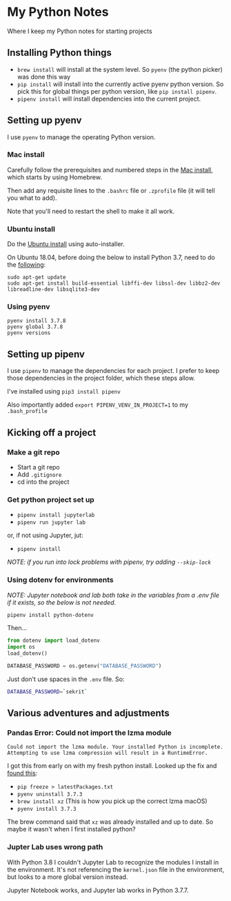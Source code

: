# My Python Notes

Where I keep my Python notes for starting projects

## Installing Python things

- `brew install` will install at the system level. So `pyenv` (the python picker) was done this way
- `pip install` will install into the currently active pyenv python version. So pick this for global things per python version, like `pip install pipenv`.  
- `pipenv install` will install dependencies into the current project. 

## Setting up pyenv

I use `pyenv` to manage the operating Python version. 

### Mac install

Carefully follow the prerequisites and numbered steps in the [Mac install](https://github.com/pyenv/pyenv#homebrew-on-macos), which starts by using Homebrew.

Then add any requisite lines to the `.bashrc` file or `.zprofile` file (it will tell you what to add).

Note that you'll need to restart the shell to make it all work.

### Ubuntu install

Do the [Ubuntu install](https://github.com/pyenv/pyenv-installer) using auto-installer.

On Ubuntu 18.04, before doing the below to install Python 3.7, need to do the [following](https://code.luasoftware.com/tutorials/linux/ubuntu-pyenv-build-python-37-common-error/):

```
sudo apt-get update
sudo apt-get install build-essential libffi-dev libssl-dev libbz2-dev libreadline-dev libsqlite3-dev
```

### Using pyenv

```
pyenv install 3.7.8
pyenv global 3.7.8
pyenv versions
```

## Setting up pipenv

I use `pipenv` to manage the dependencies for each project. I prefer to keep those dependencies in the project folder, which these steps allow.

I've installed using `pip3 install pipenv`

Also importantly added `export PIPENV_VENV_IN_PROJECT=1` to my `.bash_profile`


## Kicking off a project

### Make a git repo

- Start a git repo
- Add `.gitignore`
- cd into the project

### Get python project set up

- `pipenv install jupyterlab`
- `pipenv run jupyter lab`

or, if not using Jupyter, jut:

- `pipenv install`

_NOTE: if you run into lock problems with pipenv, try adding `--skip-lock`_

### Using dotenv for environments

*NOTE:  Jupyter notebook and lab both take in the variables from a .env file if it exists, so the below is not needed.*

```bash
pipenv install python-dotenv
```
Then...

```python
from dotenv import load_dotenv
import os
load_dotenv()

DATABASE_PASSWORD = os.getenv("DATABASE_PASSWORD")
```

Just don't use spaces in the `.env` file. So:

```bash
DATABASE_PASSWORD=`sekrit`
```

## Various adventures and adjustments

### Pandas Error: Could not import the lzma module

```
Could not import the lzma module. Your installed Python is incomplete. Attempting to use lzma compression will result in a RuntimeError.
```

I got this from early on with my fresh python install. Looked up the fix and [found this](https://github.com/pandas-dev/pandas/issues/27532#issuecomment-517259553):


- `pip freeze > latestPackages.txt`
- `pyenv uninstall 3.7.3`
- `brew install xz` (This is how you pick up the correct lzma macOS)
- `pyenv install 3.7.3`

The brew command said that `xz` was already installed and up to date. So maybe it wasn't when I first installed python?

### Jupter Lab uses wrong path

With Python 3.8 I couldn't Jupyter Lab to recognize the modules I install in the environment. It's not referencing the `kernel.json` file in the environment, but looks to a more global version instead.

Jupyter Notebook works, and Jupyter lab works in Python 3.7.7.







